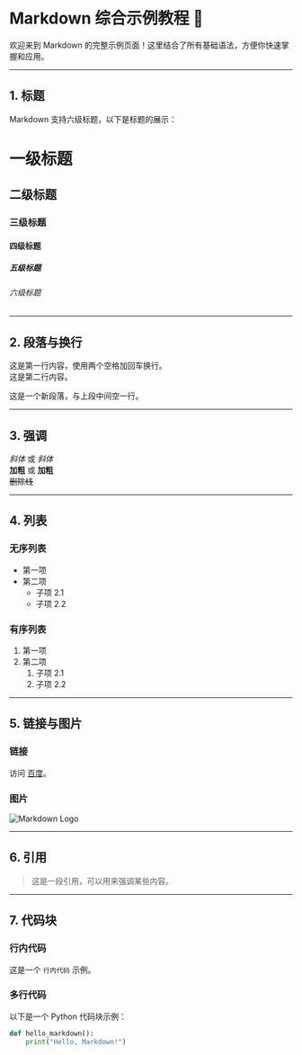 # Markdown 综合示例教程 📖

欢迎来到 Markdown 的完整示例页面！这里结合了所有基础语法，方便你快速掌握和应用。

---

## 1. 标题
Markdown 支持六级标题，以下是标题的展示：

# 一级标题
## 二级标题
### 三级标题
#### 四级标题
##### 五级标题
###### 六级标题

---

## 2. 段落与换行
这是第一行内容，使用两个空格加回车换行。  
这是第二行内容。

这是一个新段落，与上段中间空一行。

---

## 3. 强调
*斜体* 或 _斜体_  
**加粗** 或 __加粗__  
~~删除线~~  

---

## 4. 列表
### 无序列表
- 第一项
- 第二项
  - 子项 2.1
  - 子项 2.2

### 有序列表
1. 第一项
2. 第二项
   1. 子项 2.1
   2. 子项 2.2

---

## 5. 链接与图片
### 链接
访问 [百度](https://www.baidu.com)。

### 图片
![Markdown Logo](https://markdown-here.com/img/icon256.png)

---

## 6. 引用
> 这是一段引用，可以用来强调某些内容。

---

## 7. 代码块
### 行内代码
这是一个 `行内代码` 示例。

### 多行代码
以下是一个 Python 代码块示例：
```python
def hello_markdown():
    print("Hello, Markdown!")
